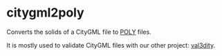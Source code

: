 citygml2poly
============

Converts the solids of a CityGML file to [POLY](http://tetgen.berlios.de/fformats.poly.html) files. 

It is mostly used to validate CityGML files with our other project: [val3dity](https://github.com/tudelft-gist/val3dity).


